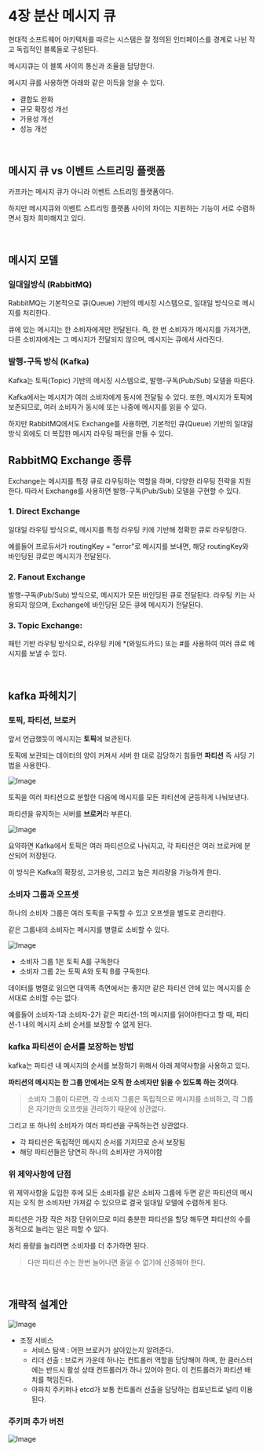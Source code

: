# 4장 분산 메시지 큐

현대적 소프트웨어 아키텍처를 따르는 시스템은 잘 정의된 인터페이스를 경계로 나뉜 작고 독립적인 블록들로 구성된다.

메시지큐는 이 블록 사이의 통신과 조율을 담당한다.

메시지 큐를 사용하면 아래와 같은 이득을 얻을 수 있다.

- 결합도 완화
- 규모 확장성 개선
- 가용성 개선
- 성능 개선

<br>

## 메시지 큐 vs 이벤트 스트리밍 플랫폼

카프카는 메시지 큐가 아니라 이벤트 스트리밍 플랫폼이다.

하지만 메시지큐와 이벤트 스트리밍 플랫폼 사이의 차이는 지원하는 기능이 서로 수렴하면서 점차 희미해지고 있다.

<br>

## 메시지 모델

### 일대일방식 (RabbitMQ)

RabbitMQ는 기본적으로 큐(Queue) 기반의 메시징 시스템으로, 일대일 방식으로 메시지를 처리한다.

큐에 있는 메시지는 한 소비자에게만 전달된다. 즉, 한 번 소비자가 메시지를 가져가면, 다른 소비자에게는 그 메시지가 전달되지 않으며, 메시지는 큐에서 사라진다.

### 발행-구독 방식 (Kafka)

Kafka는 토픽(Topic) 기반의 메시징 시스템으로, 발행-구독(Pub/Sub) 모델을 따른다.

Kafka에서는 메시지가 여러 소비자에게 동시에 전달될 수 있다. 또한, 메시지가 토픽에 보존되므로, 여러 소비자가 동시에 또는 나중에 메시지를 읽을 수 있다.

하지만 RabbitMQ에서도 Exchange를 사용하면, 기본적인 큐(Queue) 기반의 일대일 방식 외에도 더 복잡한 메시지 라우팅 패턴을 만들 수 있다.

## RabbitMQ Exchange 종류

Exchange는 메시지를 특정 큐로 라우팅하는 역할을 하며, 다양한 라우팅 전략을 지원한다. 따라서 Exchange를 사용하면 발행-구독(Pub/Sub) 모델을 구현할 수 있다.

### 1. Direct Exchange

일대일 라우팅 방식으로, 메시지를 특정 라우팅 키에 기반해 정확한 큐로 라우팅한다.

예를들어 프로듀서가 routingKey = "error"로 메시지를 보내면, 해당 routingKey와 바인딩된 큐로만 메시지가 전달된다.

### 2. Fanout Exchange

발행-구독(Pub/Sub) 방식으로, 메시지가 모든 바인딩된 큐로 전달된다. 라우팅 키는 사용되지 않으며, Exchange에 바인딩된 모든 큐에 메시지가 전달된다.

### 3. Topic Exchange:

패턴 기반 라우팅 방식으로, 라우팅 키에 *(와일드카드) 또는 #를 사용하여 여러 큐로 메시지를 보낼 수 있다.


<br>

## kafka 파헤치기

### 토픽, 파티션, 브로커

앞서 언급했듯이 메시지는 **토픽**에 보관된다.

토픽에 보관되는 데이터의 양이 커져서 서버 한 대로 감당하기 힘들면 **파티션** 즉 샤딩 기법을 사용한다.

![Image](https://github.com/user-attachments/assets/4332dbf8-b882-4f2d-9765-0be2d4654d23)

토픽을 여러 파티션으로 분할한 다음에 메시지를 모든 파티션에 균등하게 나눠보낸다.

파티션을 유지하는 서버를 **브로커**라 부른다.

![Image](https://github.com/user-attachments/assets/89173d01-6812-479c-b487-9268f0adf582)

요약하면 Kafka에서 토픽은 여러 파티션으로 나눠지고, 각 파티션은 여러 브로커에 분산되어 저장된다. 

이 방식은 Kafka의 확장성, 고가용성, 그리고 높은 처리량을 가능하게 한다.

### 소비자 그룹과 오프셋

하나의 소비자 그룹은 여러 토픽을 구독할 수 있고 오프셋을 별도로 관리한다.

같은 그룹내의 소비자는 메시지를 병렬로 소비할 수 있다.

![Image](https://github.com/user-attachments/assets/7206b2c3-83b1-4a88-8459-aafd1c488681)

- 소비자 그룹 1은 토픽 A를 구독한다
- 소비자 그룹 2는 토픽 A와 토픽 B를 구독한다.

데이터를 병렬로 읽으면 대역폭 측면에서는 좋지만 같은 파티션 안에 있는 메시지를 순서대로 소비할 수는 없다.

예를들어 소비자-1과 소비자-2가 같은 파티션-1의 메시지를 읽어야한다고 할 때, 파티션-1 내의 메시지 소비 순서를 보장할 수 없게 된다.

### kafka 파티션이 순서를 보장하는 방법

kafka는 파티션 내 메시지의 순서를 보장하기 위해서 아래 제약사항을 사용하고 있다.

**파티션의 메시지는 한 그룹 안에서는 오직 한 소비자만 읽을 수 있도록 하는 것이다**.

> 소비자 그룹이 다르면, 각 소비자 그룹은 독립적으로 메시지를 소비하고, 각 그룹은 자기만의 오프셋을 관리하기 때문에 상관없다.

그리고 또 하나의 소비자가 여러 파티션을 구독하는건 상관없다.

- 각 파티션은 독립적인 메시지 순서를 가지므로 순서 보장됨 
- 해당 파티션들은 당연히 하나의 소비자만 가져야함



### 위 제약사항에 단점

위 제약사항을 도입한 후에 모든 소비자를 같은 소비자 그룹에 두면 같은 파티션의 메시지는 오직 한 소비자만 가져갈 수 있으므로 결국 일대일 모델에 수렴하게 된다.

파티션은 가장 작은 저장 단위이므로 미리 충분한 파티션을 할당 해두면 파티션의 수를 동적으로 늘리는 일은 피할 수 있다.

처리 용량을 늘리려면 소비자를 더 추가하면 된다.

> 다만 파티션 수는 한번 늘어나면 줄일 수 없기에 신중해야 한다.


<br>


## 개략적 설계안

![Image](https://github.com/user-attachments/assets/a4d3853a-499e-4069-9ef5-b1ec13e2a335)

- 조정 서비스
  - 서비스 탐색 : 어떤 브로커가 살아있는지 알려준다.
  - 리더 선출 : 브로커 가운데 하나는 컨트롤러 역할을 담당해야 하며, 한 클러스터에는 반드시 활성 상태 컨트롤러가 하나 있어야 한다. 이 컨트롤러가 파티션 배치를 책임진다.
  - 아파치 주키퍼나 etcd가 보통 컨트롤러 선출을 담당하는 컴포넌트로 널리 이용된다.

### 주키퍼 추가 버전

![Image](https://github.com/user-attachments/assets/969f10a1-1007-4bb0-be5e-5d51c9b71638)

